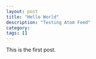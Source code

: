 ```yaml
---
layout: post
title: "Hello World"
description: "Testing Atom Feed"
category: 
tags: []
---
```


This is the first post.

